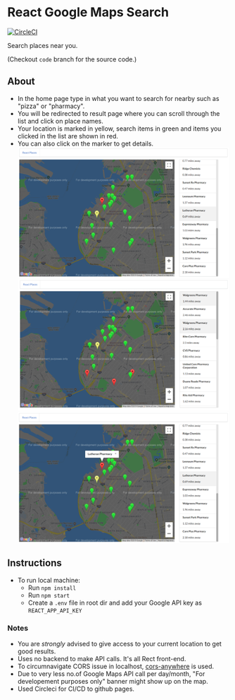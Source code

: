 # React Google Maps Search

[![CircleCI](https://circleci.com/gh/vutsalsinghal/react-google-maps-search/tree/code.svg?style=svg)](https://circleci.com/gh/vutsalsinghal/react-google-maps-search/tree/code)

Search places near you.

(Checkout `code` branch for the source code.)

## About 
- In the home page type in what you want to search for nearby such as "pizza" or "pharmacy".
- You will be redirected to result page where you can scroll through the list and click on place names.
- Your location is marked in yellow, search items in green and items you clicked in the list are shown in red.
- You can also click on the marker to get details.
![ss2](./images/ss2.png)
![ss1](./images/ss1.png)
![ss3](./images/ss3.png)


## Instructions
- To run local machine:
    - Run `npm install`
    - Run `npm start`
    - Create a `.env` file in root dir and add your Google API key as `REACT_APP_API_KEY`


### Notes
- You are *strongly* advised to give access to your current location to get good results.
- Uses no backend to make API calls. It's all Rect front-end.
- To circumnavigate CORS issue in localhost, [cors-anywhere](https://github.com/Rob--W/cors-anywhere) is used.
- Due to very less no.of Google Maps API call per day/month, "For developement purposes only" banner might show up on the map.
- Used Circleci for CI/CD to github pages.